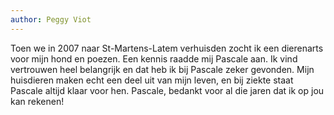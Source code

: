 ```yaml
---
author: Peggy Viot
---
```

Toen we in 2007 naar St-Martens-Latem verhuisden zocht ik een dierenarts voor mijn hond en poezen.
Een kennis raadde mij Pascale aan.
Ik vind vertrouwen heel belangrijk en dat heb ik bij Pascale zeker gevonden.
Mijn huisdieren maken echt een deel uit van mijn leven, en bij ziekte staat Pascale altijd klaar voor hen.
Pascale, bedankt voor al die jaren dat ik op jou kan rekenen!